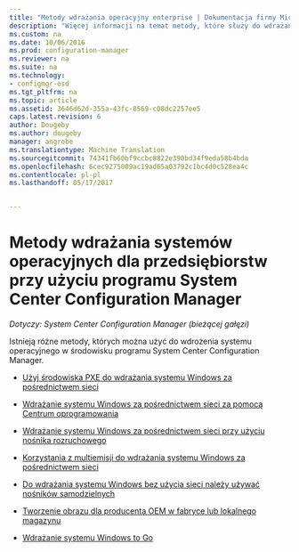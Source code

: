 ```yaml
---
title: "Metody wdrażania operacyjny enterprise | Dokumentacja firmy Microsoft"
description: "Więcej informacji na temat metody, które służy do wdrażania systemów operacyjnych przedsiębiorstwa w środowisku programu System Center Configuration Manager."
ms.custom: na
ms.date: 10/06/2016
ms.prod: configuration-manager
ms.reviewer: na
ms.suite: na
ms.technology:
- configmgr-osd
ms.tgt_pltfrm: na
ms.topic: article
ms.assetid: 3646d62d-355a-43fc-8569-c08dc2257ee5
caps.latest.revision: 6
author: Dougeby
ms.author: dougeby
manager: angrobe
ms.translationtype: Machine Translation
ms.sourcegitcommit: 74341fb60bf9ccbc8822e390bd34f9eda58b4bda
ms.openlocfilehash: 6cec9275009ac19ad65a03792c1bc4d0c528ea4c
ms.contentlocale: pl-pl
ms.lasthandoff: 05/17/2017


---
```

# <a name="methods-to-deploy-enterprise-operating-systems-using-system-center-configuration-manager"></a>Metody wdrażania systemów operacyjnych dla przedsiębiorstw przy użyciu programu System Center Configuration Manager

*Dotyczy: System Center Configuration Manager (bieżącej gałęzi)*

Istnieją różne metody, których można użyć do wdrożenia systemu operacyjnego w środowisku programu System Center Configuration Manager.

-   [Użyj środowiska PXE do wdrażania systemu Windows za pośrednictwem sieci](use-pxe-to-deploy-windows-over-the-network.md)  

-   [Wdrażanie systemu Windows za pośrednictwem sieci za pomocą Centrum oprogramowania](use-software-center-to-deploy-windows-over-the-network.md)  

-   [Wdrażanie systemu Windows za pośrednictwem sieci przy użyciu nośnika rozruchowego](use-bootable-media-to-deploy-windows-over-the-network.md)  

-   [Korzystania z multiemisji do wdrażania systemu Windows za pośrednictwem sieci](use-multicast-to-deploy-windows-over-the-network.md)  

-   [Do wdrażania systemu Windows bez użycia sieci należy używać nośników samodzielnych](use-stand-alone-media-to-deploy-windows-without-using-the-network.md)  

-   [Tworzenie obrazu dla producenta OEM w fabryce lub lokalnego magazynu](create-an-image-for-an-oem-in-factory-or-a-local-depot.md)  

-   [Wdrażanie systemu Windows to Go](deploy-windows-to-go.md)  

